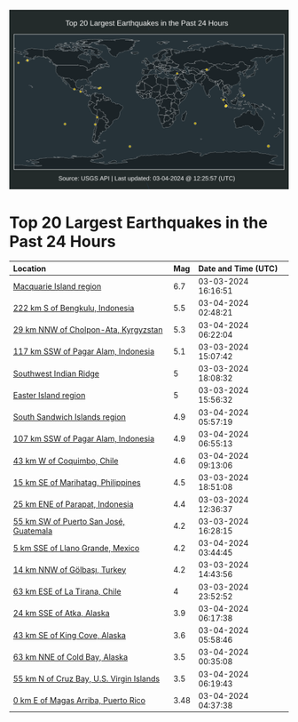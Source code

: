 ![Map](./map.png)

# Top 20 Largest Earthquakes in the Past 24 Hours

| Location | Mag | Date and Time (UTC) |
|:---|:---|:---|
| [Macquarie Island region](https://earthquake.usgs.gov/earthquakes/eventpage/us6000mghc) | 6.7 | 03-03-2024 16:16:51 |
| [222 km S of Bengkulu, Indonesia](https://earthquake.usgs.gov/earthquakes/eventpage/us6000mgkc) | 5.5 | 03-04-2024 02:48:21 |
| [29 km NNW of Cholpon-Ata, Kyrgyzstan](https://earthquake.usgs.gov/earthquakes/eventpage/us6000mglm) | 5.3 | 03-04-2024 06:22:04 |
| [117 km SSW of Pagar Alam, Indonesia](https://earthquake.usgs.gov/earthquakes/eventpage/us6000mgh3) | 5.1 | 03-03-2024 15:07:42 |
| [Southwest Indian Ridge](https://earthquake.usgs.gov/earthquakes/eventpage/us6000mghy) | 5 | 03-03-2024 18:08:32 |
| [Easter Island region](https://earthquake.usgs.gov/earthquakes/eventpage/us6000mgha) | 5 | 03-03-2024 15:56:32 |
| [South Sandwich Islands region](https://earthquake.usgs.gov/earthquakes/eventpage/us6000mglf) | 4.9 | 03-04-2024 05:57:19 |
| [107 km SSW of Pagar Alam, Indonesia](https://earthquake.usgs.gov/earthquakes/eventpage/us6000mglu) | 4.9 | 03-04-2024 06:55:13 |
| [43 km W of Coquimbo, Chile](https://earthquake.usgs.gov/earthquakes/eventpage/us6000mgmd) | 4.6 | 03-04-2024 09:13:06 |
| [15 km SE of Marihatag, Philippines](https://earthquake.usgs.gov/earthquakes/eventpage/us6000mgi8) | 4.5 | 03-03-2024 18:51:08 |
| [25 km ENE of Parapat, Indonesia](https://earthquake.usgs.gov/earthquakes/eventpage/us6000mggs) | 4.4 | 03-03-2024 12:36:37 |
| [55 km SW of Puerto San José, Guatemala](https://earthquake.usgs.gov/earthquakes/eventpage/us6000mghg) | 4.2 | 03-03-2024 16:28:15 |
| [5 km SSE of Llano Grande, Mexico](https://earthquake.usgs.gov/earthquakes/eventpage/us6000mgku) | 4.2 | 03-04-2024 03:44:45 |
| [14 km NNW of Gölbaşı, Turkey](https://earthquake.usgs.gov/earthquakes/eventpage/us6000mgh0) | 4.2 | 03-03-2024 14:43:56 |
| [63 km ESE of La Tirana, Chile](https://earthquake.usgs.gov/earthquakes/eventpage/us6000mgjy) | 4 | 03-03-2024 23:52:52 |
| [24 km SSE of Atka, Alaska](https://earthquake.usgs.gov/earthquakes/eventpage/ak0242xy2ji3) | 3.9 | 03-04-2024 06:17:38 |
| [43 km SE of King Cove, Alaska](https://earthquake.usgs.gov/earthquakes/eventpage/ak0242xxpwpd) | 3.6 | 03-04-2024 05:58:46 |
| [63 km NNE of Cold Bay, Alaska](https://earthquake.usgs.gov/earthquakes/eventpage/us6000mgk4) | 3.5 | 03-04-2024 00:35:08 |
| [55 km N of Cruz Bay, U.S. Virgin Islands](https://earthquake.usgs.gov/earthquakes/eventpage/pr2024064001) | 3.5 | 03-04-2024 06:19:43 |
| [0 km E of Magas Arriba, Puerto Rico](https://earthquake.usgs.gov/earthquakes/eventpage/pr2024064000) | 3.48 | 03-04-2024 04:37:38 |
